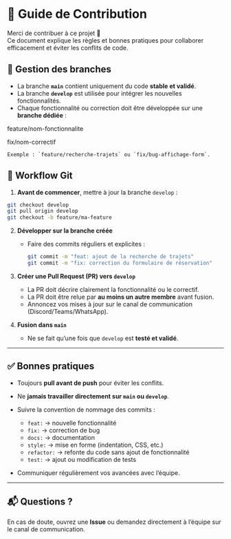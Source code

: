 # 🤝 Guide de Contribution

Merci de contribuer à ce projet 🚀  
Ce document explique les règles et bonnes pratiques pour collaborer efficacement et éviter les conflits de code.


## 🔄 Gestion des branches
- La branche **`main`** contient uniquement du code **stable et validé**.
- La branche **`develop`** est utilisée pour intégrer les nouvelles fonctionnalités.
- Chaque fonctionnalité ou correction doit être développée sur une **branche dédiée** :

feature/nom-fonctionnalite

fix/nom-correctif

````
Exemple : `feature/recherche-trajets` ou `fix/bug-affichage-form`.

````

## 📝 Workflow Git
1. **Avant de commencer**, mettre à jour la branche `develop` :
 ```bash
 git checkout develop
 git pull origin develop
 git checkout -b feature/ma-feature
 ```

2. **Développer sur la branche créée**

   * Faire des commits réguliers et explicites :

     ```bash
     git commit -m "feat: ajout de la recherche de trajets"
     git commit -m "fix: correction du formulaire de réservation"
     ```

3. **Créer une Pull Request (PR) vers `develop`**

   * La PR doit décrire clairement la fonctionnalité ou le correctif.
   * La PR doit être relue par **au moins un autre membre** avant fusion.
   * Annoncez vos mises à jour sur le canal de communication (Discord/Teams/WhatsApp).

4. **Fusion dans `main`**

   * Ne se fait qu’une fois que `develop` est **testé et validé**.

---

## ✅ Bonnes pratiques

* Toujours **pull avant de push** pour éviter les conflits.
* Ne **jamais travailler directement sur `main` ou `develop`**.
* Suivre la convention de nommage des commits :

  * `feat:` → nouvelle fonctionnalité
  * `fix:` → correction de bug
  * `docs:` → documentation
  * `style:` → mise en forme (indentation, CSS, etc.)
  * `refactor:` → refonte du code sans ajout de fonctionnalité
  * `test:` → ajout ou modification de tests
* Communiquer régulièrement vos avancées avec l’équipe.

---

## 📬 Questions ?

En cas de doute, ouvrez une **Issue** ou demandez directement à l’équipe sur le canal de communication.

```
